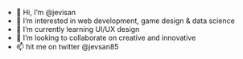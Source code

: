 - 👋 Hi, I’m @jevisan
- 👀 I’m interested in web development, game design & data science
- 🌱 I’m currently learning UI/UX design
- 💞️ I’m looking to collaborate on creative and innovative
- 📫 hit me on twitter @jevsan85
